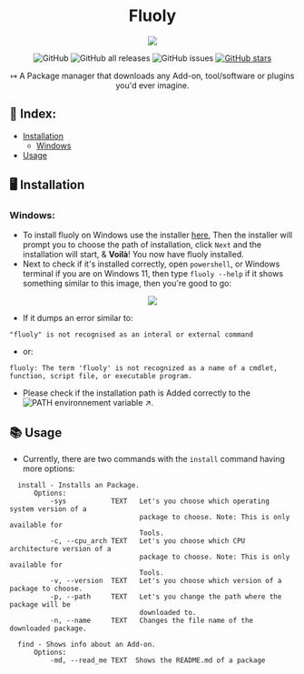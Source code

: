 <h1 align="center">Fluoly</h1>

<p align="center">
  <img src="https://user-images.githubusercontent.com/61835816/138651284-ca4ad676-9d0a-432e-8d6c-276c6cd21983.png"/>
</p>


<div align="center">
 <img alt="GitHub" src="https://img.shields.io/github/license/retr0cube/fluoly?logo=github&style=for-the-badge">
 <img alt="GitHub all releases" src="https://img.shields.io/github/downloads/retr0cube/fluoly/total?color=gree&logo=Markdown&style=for-the-badge"> 
 <img alt="GitHub issues" src="https://img.shields.io/github/issues/retr0cube/fluoly?color=yellow&logo=GitHub%20Actions&logoColor=white&style=for-the-badge">
 <a href="https://github.com/retr0cube/fluoly/stargazers"><img alt="GitHub stars" src="https://img.shields.io/github/stars/retr0cube/fluoly?logo=Riseup&style=for-the-badge"></a>
</div>

<p align="center">
   ↦ A Package manager that downloads any Add-on, tool/software or plugins you'd ever imagine.
</p>

## 🔖 Index:
- [Installation](https://github.com/retr0cube/fluoly#installation)
     - [Windows](https://github.com/retr0cube/fluoly#windows)
- [Usage](https://github.com/retr0cube/fluoly#usage)
## 🖥 Installation
###  Windows:
- To install fluoly on Windows use the installer [here](https://github.com/retr0cube/fluoly/releases/latest),
  Then the installer will prompt you to choose the path of installation, click `Next` and the installation will start, & **Voilà**! You now have fluoly installed.
- Next to check if it's installed correctly, open `powershell`, or Windows terminal if you are on Windows 11, then type `fluoly --help` if it    shows something similar to this image, then you're good to go:

<p align="center">
  <img src="https://user-images.githubusercontent.com/61835816/138596786-28d14256-f957-403d-ad92-f8fbf4429a2b.png" />
</p>  

- If it dumps an error similar to: 
```
"fluoly" is not recognised as an interal or external command
```
- or:

```
fluoly: The term 'fluoly' is not recognized as a name of a cmdlet, function, script file, or executable program.
```
- Please check if the installation path is Added correctly to the ![PATH environnement variable ↗]("https://www.architectryan.com/2018/08/31/how-to-change-environment-variables-on-windows-10").


## 📚 Usage
- Currently, there are two commands with the `install` command having more options: 
```
  install - Installs an Package.
      Options:
          -sys           TEXT   Let's you choose which operating system version of a
                                package to choose. Note: This is only available for
                                Tools.
          -c, --cpu_arch TEXT   Let's you choose which CPU architecture version of a
                                package to choose. Note: This is only available for
                                Tools.
          -v, --version  TEXT   Let's you choose which version of a package to choose.
          -p, --path     TEXT   Let's you change the path where the package will be
                                downloaded to.
          -n, --name     TEXT   Changes the file name of the downloaded package.

  find - Shows info about an Add-on. 
      Options:
          -md, --read_me TEXT  Shows the README.md of a package
  
```

